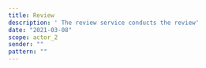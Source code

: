 ```yaml
---
title: Review
description: ' The review service conducts the review'
date: "2021-03-08"
scope: actor_2
sender: ""
pattern: ""
---
```


